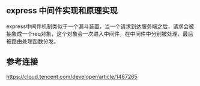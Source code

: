 ## express 中间件实现和原理实现
express中间件机制类似于一个漏斗装置，当一个请求到达服务端之后，请求会被抽象成一个req对象，这个对象会一次进入中间件，在中间件中分别被处理，最后被路由处理函数分发。


## 参考连接
https://cloud.tencent.com/developer/article/1467265